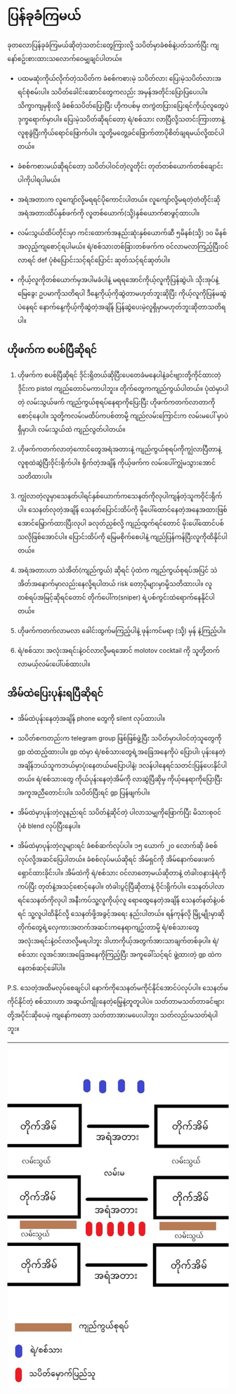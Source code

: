 # ပြန်ခုခံကြမယ်

ခုတလောပြန်ခုခံကြမယ်ဆိုတဲ့သတင်းတွေကြားလို့ သပိတ်မှာခံစစ်နဲ့ပတ်သက်ပြီး ကျနော်စဥ်းစားထားသလောက်‌ဝေမျှချင်ပါတယ်။

- ပထမဆုံးကိုယ်လိုက်တဲ့သပိတ်က ခံစစ်ကစားမဲ့ သပိတ်လား ပြေးမဲ့သပိတ်လားအရင်စုံစမ်းပါ။
  သပိတ်ခေါင်းဆောင်တွေကလည်း အမှန်အတိုင်းပြောပြပေးပါ။ သိက္ခာကျမှစိုးလို့ ခံစစ်သပိတ်ပြောပြီး ဟိုကပစ်မှ တကွဲတပြားပြေးရင်ကိုယ့်လူတွေပဲဒုက္ခရောက်မှာပါ။
  ပြေးမဲ့သပိတ်ဆိုရင်တော့ ရဲ/စစ်သား လာပြီလို့သတင်းကြားတာနဲ့လူစုခွဲပြီးကိုယ်ရောင်ဖြောက်ပါ။ သူတို့မတွေ့ခင်ဖြောက်တာပိုစိတ်ချရမယ်လို့ထင်ပါတယ်။

- ခံစစ်ကစားမယ်ဆိုရင်တော့ သပိတ်ပါဝင်တဲ့လူတိုင်း တုတ်တစ်ယောက်တစ်ချောင်းပါကိုပါရပါမယ်။

- အရံအတားက လူကျော်လို့မရရင်ပိုကောင်းပါတယ်။ လူကျော်လို့မရတဲ့တံတိုင်းဆို အရံအတားထိပ်နှစ်ဖက်ကို လူတစ်‌ယောက်(သို့)နှစ်ယောက်စာဖွင့်ထားပါ။

- လမ်းသွယ်ထိပ်တိုင်းမှာ ကင်းထောက်အနည်းဆုံးနှစ်ယောက်ဆီ ၅မိနစ်(သို့) ၁၀ မိနစ်အလှည့်ကျစောင့်ရပါမယ်။ ရဲ/စစ်သားတစ်ခြားတစ်ဖက်က ဝင်လာမလာကြည့်ပြီးဝင်လာရင် def ပုံစံပြောင်းသင့်ရင်ပြောင်း ဆုတ်သင့်ရင်ဆုတ်ပါ။

- ကိုယ့်လူကိုတစ်ယောက်မှအပါမခံပါနဲ့ မရရအောင်ကိုယ့်လူကိုပြန်ဆွဲပါ၊ သိုးအုပ်နဲ့မြေခွေး ဥပမာကိုသတိရပါ ဒီနေ့ကိုယ့်ကိုဆွဲတာမဟုတ်ဘူးဆိုပြီး ကိုယ့်လူကိုပြန်မဆွဲပဲနေရင် နောက်နေ့ကိုယ့်ကိုဆွဲတဲ့အချိန် ပြန်ဆွဲပေးမဲ့လူရှိမှာမဟုတ်ဘူးဆိုတာသတိရပါ။

## ဟိုဖက်က စပစ်ပြီဆိုရင်

1. ဟိုဖက်က စပစ်ပြီဆိုရင် ဒိုင်းရှိတယ်ဆိုပြီးပေတေခံမနေပါနဲ့ခင်ဗျားတို့ကိုင်ထားတဲ့ဒိုင်းက pistol ကျည်တောင်မကာပါဘူး။ တိုက်တွေကကျည်ကွယ်ပါတယ်။ ပုံထဲမှာပါတဲ့ လမ်းသွယ်ဖက် ကျည်ကွယ်စုရပ်နေရာကိုပြေးပြီး ဟိုဖက်ကတက်လာတာကို စောင့်နေပါ။ သူတို့ကလမ်းမထိပ်ကပစ်တာမို့ ကျည်လမ်းကြောင်းက လမ်းမပေါ် မှာပဲရှိမှာပါ၊ လမ်းသွယ်ထဲ ကျည်လွတ်ပါတယ်။

2. ဟိုဖက်ကတက်လာတဲ့ကောင်တွေအရံအတားနဲ့ ကျည်ကွယ်စုရပ်ကိုကျွံလာပြီတာနဲ့လူစုထဲဆွဲပြီးဝိုင်းရိုက်ပါ။ ရိုက်တဲ့အချိန် ကိုယ့်ဖက်က လမ်း‌ပေါ်ကျွံမသွားအောင်သတိထားပါ။

3. ကျွံလာတဲ့လူမှာသေနတ်ပါရင်နှစ်ယောက်ကသေနတ်ကိုလုပါကျန်တဲ့သူကဝိုင်းရိုက်ပါ။ သေနတ်လုတဲ့အချိန် သေနတ်ပြောင်းထိပ်ကို မိုပေါ်ထောင်နေတဲ့အနေအထားဖြစ်အောင်မြှောက်ထားပြီးလုပါ ခလုတ်ညှစ်လို့ ကျည်ထွက်ရင်တောင် မိုးပေါ်ထောင်ပစ်သလိုဖြစ်အောင်ပါ။ ပြောင်းထိပ်ကို မြေမစိုက်စေပါနဲ့ ကျည်ပြန်ကန်ပြီးလူကိုထိနိုင်ပါတယ်။

4. အရံအတားဟာ သဲအိတ်(ကျည်ကွယ်) ဆိုရင် ပုံထဲက ကျည်ကွယ်စုရပ်အပြင် သဲအိတ်အနောက်မှာလည်းနေလို့ရပါတယ် risk တော့ပိုများမှာမို့သတိထားပါ။ လူတစ်ရပ်အမြင့်ဆိုရင်တောင် တိုက်ပေါ်က(sniper) ရဲ့ပစ်ကွင်းထဲရောက်နေနိုင်ပါတယ်။

5. ဟိုဖက်ကတက်လာမလာ ခေါင်းထွက်မကြည့်ပါနဲ့ ဖုန်းကင်မရာ (သို့) မှန် နဲ့ကြည့်ပါ။

6. ရဲ/စစ်သား အလုံးအရင်းနဲ့ဝင်လာလို့မရအောင် molotov cocktail ကို သူတို့တက်လာမယ့်လမ်းပေါ်ပစ်ထားပါ။

## အိမ်ထဲပြေးပုန်းရပြီဆိုရင်

- အိမ်ထဲပုန်းနေတဲ့အချိန် phone တွေကို silent လုပ်ထားပါ။

- သပိတ်စကတည်းက telegram group ဖြစ်ဖြစ်ဖွဲ့ပြီး သပိတ်မှာပါဝင်တဲ့သူတွေကို gp ထဲထည့်ထားပါ။ gp ထဲမှာ ရဲ/စစ်သားတွေရဲ့အခြေအနေကိုပဲ ပြောပါ၊ ပုန်းနေတဲ့ အချိန်ဘယ်သူကဘယ်မှာပုံးနေတယ်မပြောပါနဲ့၊ ဒလန်ပါနေရင်သတင်းပြန်ပေးနိုင်ပါတယ်။ ရဲ/စစ်သားတွေ ကိုယ်ပုန်းနေတဲ့အိမ်ကို လာဆွဲပြီဆိုမှ ကိုယ့်နေရာကိုပြောပြီးအကူအညီတောင်းပါ။ သပိတ်ပြီးရင် gp ပြန်ဖျက်ပါ။

- အိမ်ထဲမှာပုန်းတဲ့လူနည်းရင် သပိတ်နဲ့ဆိုင်တဲ့ ပါလာသမျှကိုဖြောက်ပြီး မိသားစုဝင်ပုံစံ blend လုပ်ပြီးနေပါ။

- အိမ်ထဲမှာပုန်းတဲ့လူများရင် ခံစစ်ဆက်လုပ်ပါ။ ၁၅ ယောက် ၂၀ လောက်ဆို ခံစစ်လုပ်လို့အဆင်ပြေပါတယ်။
  ခံစစ်လုပ်မယ်ဆိုရင် အိမ်ရှင်ကို အိမ်နောက်ဖေးဖက်ရှောင်ထားခိုင်းပါ။ အိမ်ထဲကို ရဲ/စစ်သား ဝင်လာတော့မယ်ဆိုတာနဲ့ တံခါးဝနားနံရံကိုကပ်ပြီး တုတ်နဲ့အသင့်စောင့်နေပါ။ တံခါးပွင့်ပြီဆိုတာနဲ့ ဝိုင်းရိုက်ပါ။ သေနတ်ပါလာရင်သေနတ်ကိုလုပါ အနီးကပ်သူ့လူကိုယ့်လူ ရောထွေနေတဲ့အချိန် သေနတ်နတ်နဲ့ပစ်ရင် သူ့လူပါထိနိုင်လို့ သေနတ်ဖို့အခွင့်အရေး နည်းပါတယ်။ ရန်ကုန်လို မြို့မျိုးမှာဆို တိုက်တွေရဲ့လှေကားအတက်အဆင်းကနေရာကျဥ်းတာမို့ ရဲ/စစ်သားတွေ အလုံးအရင်းနဲ့ဝင်လာလို့မရပါဘူး ဒါဟာကိုယ့်အတွက်အားသာချက်တစ်ခုပါ။ ရဲ/စစ်သား လူအင်အားအခြေအနေကိုကြည့်ပြီး အကူခေါ်သင့်ရင် ဖွဲ့ထားတဲ့ gp ထဲကနေတစ်ဆင့်ခေါ်ပါ။

P.S. သေတဲ့အထိမလုပ်စေချင်ပါ နောက်ကိုသေနတ်မကိုင်နိုင်အောင်ပဲလုပ်ပါ။ သေနတ်မကိုင်နိုင်တဲ့ စစ်သားဟာ အဆွယ်ကျိုးနေတဲ့မြွေနဲ့တူတူပါပဲ။ သတ်တာမသတ်တာခင်ဗျားတို့အပိုင်းဆိုပေမဲ့ ကျနော်ကတော့ သတ်တာအားမပေးပါဘူး၊ သတ်လည်းမသတ်ရဲပါဘူး။

---

![Protest Image](defence.jpg "Protest Demo")
